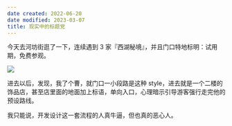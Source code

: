 ```yaml
---
date created: 2022-06-20
date modified: 2023-03-07
title: 现实中的标题党
---
```


今天去河坊街逛了一下，连续遇到 3 家『西湖秘境』，并且门口特地标明：试用期，免费参观。

![](https://img2.oldwinter.top/202206201717584.jpg)

进去以后，发现，我了个曹，就门口一小段路是这种 style，进去就是一个二楼的饰品店，甚至店里面的地面加上标语，单向入口，心理暗示引导游客强行走完他的预设路线。

我只能说，开发设计这一套流程的人真牛逼，但也真的恶心人。
